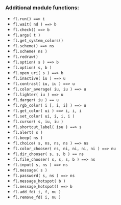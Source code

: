 ### Additional module functions:

*   `fl.run() ==> i`
*   `fl.wait( nd ) ==> b`
*   `fl.check() ==> b`
*   `fl.args( t )`
*   `fl.get_system_colors()`
*   `fl.scheme() ==> ns`
*   `fl.scheme( ns )`
*   `fl.redraw()`
*   `fl.option( s ) ==> b`
*   `fl.option( s, b )`
*   `fl.open_uri( s ) ==> b`
*   `fl.inactive( iu ) ==> u`
*   `fl.contrast( iu, iu ) ==> u`
*   `fl.color_average( iu, iu ) ==> u`
*   `fl.lighter( iu ) ==> u`
*   `fl.darger( iu ) == u`
*   `fl.rgb_color( i [, i, i] ) ==> u`
*   `fl.get_color( ui ) ==> i, i, i`
*   `fl.set_color( ui, i, i, i )`
*   `fl.cursor( s, iu, iu )`
*   `fl.shortcut_label( isu ) ==> s`
*   `fl.alert( s )`
*   `fl.beep( ns )`
*   `fl.choice( s, ns, ns, ns ) ==> ns`
*   `fl.color_chooser( ns, ni, ni, ni, ni ) ==> nu`
*   `fl.dir_chooser( s, s, b ) == ns`
*   `fl.file_chooser( s, s, s, b ) ==> ns`
*   `fl.input( s, ns ) ==> ns`
*   `fl.message( s )`
*   `fl.password( s, ns ) ==> ns`
*   `fl.message_hotspot( b )`
*   `fl.message_hotspot() ==> b`
*   `fl.add_fd( i, f, nu )`
*   `fl.remove_fd( i, nu )`


